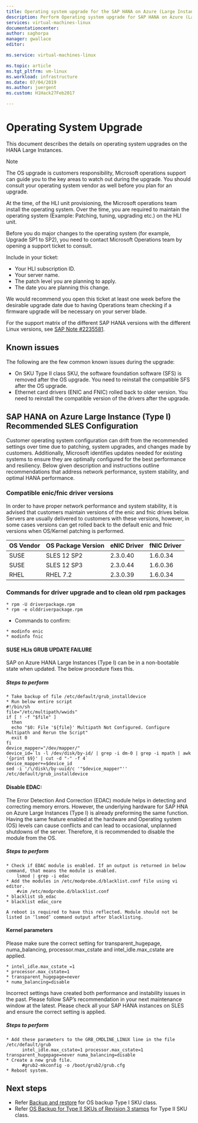 ```yaml
---
title: Operating system upgrade for the SAP HANA on Azure (Large Instances)| Microsoft Docs
description: Perform Operating system upgrade for SAP HANA on Azure (Large Instances)
services: virtual-machines-linux
documentationcenter:
author: saghorpa
manager: gwallace
editor:

ms.service: virtual-machines-linux

ms.topic: article
ms.tgt_pltfrm: vm-linux
ms.workload: infrastructure
ms.date: 07/04/2019
ms.author: juergent
ms.custom: H1Hack27Feb2017

---
```

# Operating System Upgrade
This document describes the details on operating system upgrades on the HANA Large Instances.

>[!NOTE]
>The OS upgrade is customers responsibility, Microsoft operations support can guide you to the key areas to watch out during the upgrade. You should consult your operating system vendor as well before you plan for an upgrade.

At the time, of the HLI unit provisioning, the Microsoft operations team install the operating system. Over the time, you are required to maintain the operating system (Example: Patching, tuning, upgrading etc.) on the HLI unit.

Before you do major changes to the operating system (for example, Upgrade SP1 to SP2), you need to contact Microsoft Operations team by opening a support ticket to consult.

Include in your ticket:

* Your HLI subscription ID.
* Your server name.
* The patch level you are planning to apply.
* The date you are planning this change. 

We would recommend you open this ticket at least one week before the desirable upgrade date due to having Operations team checking if a firmware upgrade will be necessary on your server blade.


For the support matrix of the different SAP HANA versions with the different Linux versions, see [SAP Note #2235581](https://launchpad.support.sap.com/#/notes/2235581).


## Known issues

The following are the few common known issues during the upgrade:
- On SKU Type II class SKU, the software foundation software (SFS) is removed after the OS upgrade. You need to reinstall the compatible SFS after the OS upgrade.
- Ethernet card drivers (ENIC and FNIC) rolled back to older version. You need to reinstall the compatible version of the drivers after the upgrade.

## SAP HANA on Azure Large Instance (Type I) Recommended SLES Configuration

Customer operating system configuration can drift from the recommended settings over time due to patching, system upgrades, and changes made by customers.  Additionally, Microsoft identifies updates needed for existing systems to ensure they are optimally configured for the best performance and resiliency. Below given description and instructions outline recommendations that address network performance, system stability, and optimal HANA performance.

### Compatible enic/fnic driver versions
  In order to have proper network performance and system stability, it is advised that customers maintain versions of the enic and        fnic drives below. Servers are usually delivered to customers with these versions, however, in some cases versions can get rolled        back to the default enic and fnic  versions when OS/Kernel patching is performed.
       
      
  |  OS Vendor    |  OS Package Version     |  eNIC Driver	|  fNIC Driver |
  |---------------|-------------------------|---------------|--------------|
  |   SUSE        |  SLES 12 SP2            |   2.3.0.40    |   1.6.0.34   |
  |   SUSE        |  SLES 12 SP3            |   2.3.0.44    |   1.6.0.36   |
  |   RHEL        |  RHEL 7.2               |   2.3.0.39    |   1.6.0.34   |
 

### Commands for driver upgrade and to clean old rpm packages
```
* rpm -U driverpackage.rpm
* rpm -e olddriverpackage.rpm
```

* Commands to confirm:
```
* modinfo enic
* modinfo fnic
```

#### SUSE HLIs GRUB UPDATE FAILURE
SAP on Azure HANA Large Instances (Type I) can be in a non-bootable state when updated. The below procedure fixes this.
##### Steps to perform 
```
* Take backup of file /etc/default/grub_installdevice
* Run below entire script
#!/bin/sh
file="/etc/multipath/wwids"
if [ ! -f "$file" ]
  then
  echo "$0: File '${file}' Multipath Not Configured. Configure Multipath and Rerun the Script"
  exit 0
fi
device_mapper="/dev/mapper/"
device_id=`ls -l /dev/disk/by-id/ | grep -i dm-0 | grep -i mpath | awk '{print $9}' | cut -d "-" -f 4`
device_mapper+=$device_id
sed -i '/\/disk\/by-uuid/c '"$device_mapper"'' /etc/default/grub_installdevice
```

#### Disable EDAC:
   The Error Detection And Correction (EDAC) module helps in detecting and correcting memory errors. However, the underlying hardware for SAP HNA on Azure Large Instances (Type I) is already preforming the same function. Having the same feature enabled at the hardware and Operating system (OS) levels can cause conflicts and can lead to occasional, unplanned shutdowns of the server. Therefore, it is recommended to disable the module from the OS.

##### Steps to perform
```
* Check if EDAC module is enabled. If an output is returned in below command, that means the module is enabled. 
    lsmod | grep -i edac 
* Add the modules in /etc/modprobe.d/blacklist.conf file using vi editor.
    #vim /etc/modprobe.d/blacklist.conf
* blacklist sb_edac
* blacklist edac_core

A reboot is required to have this reflected. Module should not be listed in ‘lsmod’ command output after blacklisting.
```

#### Kernel parameters
   Please make sure the correct setting for transparent_hugepage, numa_balancing, processor.max_cstate and intel_idle.max_cstate are applied.
```         
* intel_idle.max_cstate =1
* processor.max_cstate=1
* transparent_hugepage=never
* numa_balancing=disable
```
Incorrect settings have created both performance and instability issues in the past. Please follow SAP’s recommendation in your next maintenance window at the latest. Please check all your SAP HANA instances on SLES and ensure the correct setting is applied.

##### Steps to perform
```
* Add these parameters to the GRB_CMDLINE_LINUX line in the file /etc/default/grub 
      intel_idle.max_cstate=1 processor.max_cstate=1 transparent_hugepage=never numa_balancing=disable
* Create a new grub file.
      #grub2-mkconfig -o /boot/grub2/grub.cfg
* Reboot system.
```

## Next steps
- Refer [Backup and restore](hana-overview-high-availability-disaster-recovery.md) for OS backup Type I SKU class.
- Refer [OS Backup for Type II SKUs of Revision 3 stamps](os-backup-type-ii-skus.md) for Type II SKU class.
